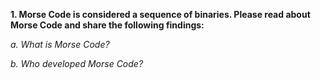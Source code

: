 **1. Morse Code is considered a sequence of binaries. Please read about Morse Code and share the following findings:**

*a. What is Morse Code?*

*b. Who developed Morse Code?*
